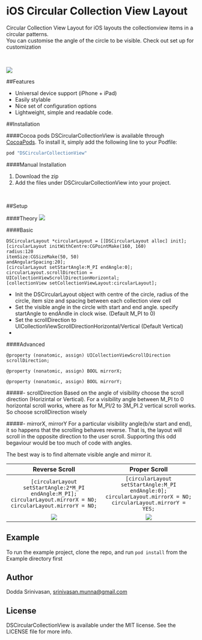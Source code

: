 # iOS Circular Collection View Layout
Circular Collection View Layout for iOS layouts the collectionview items in a circular patterns.<br>
You can customise the angle of the circle to be visible. Check out set up for customization

<br>

![](http://res.cloudinary.com/dm6lqaxjt/image/upload/c_scale,h_392/v1467874733/circular%20collection%20view%20layout.png)

##Features

- Universal device support (iPhone + iPad)
- Easily stylable
- Nice set of configuration options
- Lightweight, simple and readable code.

##Installation

####Cocoa pods
DSCircularCollectionView is available through [CocoaPods](http://cocoapods.org). To install
it, simply add the following line to your Podfile:

```ruby
pod "DSCircularCollectionView"
```

####Manual Installation

1. Download the zip
2. Add the files under DSCircularCollectionView into your project.
<br>

##Setup

####Theory
![](http://res.cloudinary.com/dm6lqaxjt/image/upload/c_scale,h_336/v1467878560/Circular%20collection%20view%20theory.png)

####Basic
```
DSCircularLayout *circularLayout = [[DSCircularLayout alloc] init];
[circularLayout initWithCentre:CGPointMake(160, 160)
radius:120
itemSize:CGSizeMake(50, 50)
andAngularSpacing:20];
[circularLayout setStartAngle:M_PI endAngle:0];
circularLayout.scrollDirection = UICollectionViewScrollDirectionHorizontal;
[collectionView setCollectionViewLayout:circularLayout];
```

* Init the DSCircularLayout object with centre of the circle, radius of the circle, item size and spacing between each collection view cell
* Set the visible angle in the circle with start and end angle. specify startAngle to endAndle in clock wise. (Default M_PI to 0)
* Set the scrollDirection to UICollectionViewScrollDirectionHorizontal/Vertical (Default Vertical)
*

####Advanced

```
@property (nonatomic, assign) UICollectionViewScrollDirection scrollDirection;

@property (nonatomic, assign) BOOL mirrorX;

@property (nonatomic, assign) BOOL mirrorY;
```

#####- scrollDirection
Based on the angle of visibility choose the scroll direction (Horizintal or Vertical). 
For a visibility angle between M_PI to 0 horizontal scroll works, where as for M_PI/2 to 3M_PI.2 vertical scroll works. So choose scrollDirection wisely

#####- mirrorX, mirrorY
For a particular visibility angle(b/w start and end), it so happens that the scrolling behaves reverse. That is, the layout will scroll in the opposite direction to the user scroll. Supporting this odd begaviour would be too much of code with angles.

The best way is to find alternate visible angle and mirror it.

Reverse Scroll             |  Proper Scroll
:-------------------------:|:-------------------------:
`[circularLayout setStartAngle:2*M_PI endAngle:M_PI]; circularLayout.mirrorX = NO; circularLayout.mirrorY = NO;`| `[circularLayout setStartAngle:M_PI endAngle:0]; circularLayout.mirrorX = NO; circularLayout.mirrorY = YES;`
![](http://res.cloudinary.com/dm6lqaxjt/image/upload/c_scale,h_420/v1467884392/defect.gif)  |  ![](http://res.cloudinary.com/dm6lqaxjt/image/upload/c_scale,h_420/v1467884392/proper.gif)


## Example

To run the example project, clone the repo, and run `pod install` from the Example directory first

## Author

Dodda Srinivasan, srinivasan.munna@gmail.com

## License

DSCircularCollectionView is available under the MIT license. See the LICENSE file for more info.


